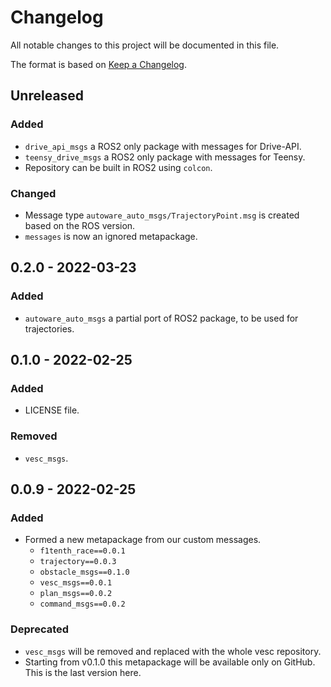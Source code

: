 # Changelog
All notable changes to this project will be documented in this file.

The format is based on [Keep a Changelog](http://keepachangelog.com/).

## Unreleased
### Added
- `drive_api_msgs` a ROS2 only package with messages for Drive-API.
- `teensy_drive_msgs` a ROS2 only package with messages for Teensy.
- Repository can be built in ROS2 using `colcon`.

### Changed
- Message type `autoware_auto_msgs/TrajectoryPoint.msg` is created based on the ROS version.
- `messages` is now an ignored metapackage.

## 0.2.0 - 2022-03-23
### Added
- `autoware_auto_msgs` a partial port of ROS2 package, to be used for trajectories.

## 0.1.0 - 2022-02-25
### Added
- LICENSE file.

### Removed
- `vesc_msgs`.

## 0.0.9 - 2022-02-25
### Added
- Formed a new metapackage from our custom messages.
    - `f1tenth_race==0.0.1`
    - `trajectory==0.0.3`
    - `obstacle_msgs==0.1.0`
    - `vesc_msgs==0.0.1`
    - `plan_msgs==0.0.2`
    - `command_msgs==0.0.2`

### Deprecated
- `vesc_msgs` will be removed and replaced with the whole vesc repository.
- Starting from v0.1.0 this metapackage will be available only on GitHub. This is the last version here.
